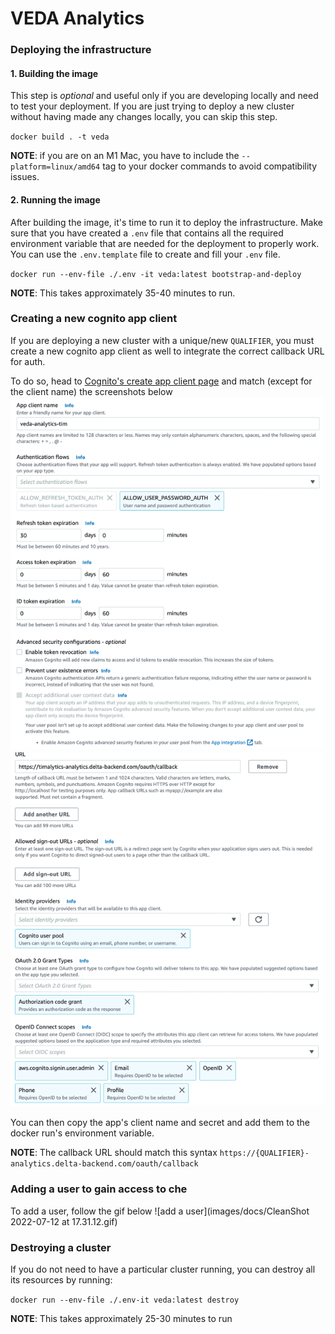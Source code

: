 
# VEDA Analytics

### Deploying the infrastructure

#### 1. Building the image

This step is *optional* and useful only if you are developing locally and need to test your deployment. If you are just trying to deploy a new cluster without having made any changes locally, you can skip this step.

`docker build . -t veda`

**NOTE**:  if you are on an M1 Mac, you have to include the `--platform=linux/amd64` tag to your docker commands to avoid compatibility issues.

#### 2. Running the image

After building the image, it's time to run it to deploy the infrastructure.
Make sure that you have created a `.env` file that contains all the required environment variable that are needed for the deployment to properly work.
You can use the `.env.template` file to create and fill your `.env` file.

`docker run --env-file ./.env -it veda:latest bootstrap-and-deploy`

**NOTE**: This takes approximately 35-40 minutes to run.

### Creating a new cognito app client

If you are deploying a new cluster with a unique/new `QUALIFIER`, you must create a new cognito app client as well to integrate the correct callback URL for auth.

To do so, head to [Cognito's create app client page](https://us-west-2.console.aws.amazon.com/cognito/v2/idp/user-pools/us-west-2_OJVQQhBQQ/app-integration/create/client?region=us-west-2) and match (except for the client name) the screenshots below
![client info](images/docs/clientinfo.png)
![hosted ui info](images/docs/hostedui.png)

You can then copy the app's client name and secret and add them to the docker run's environment variable.

**NOTE**: The callback URL should match this syntax `https://{QUALIFIER}-analytics.delta-backend.com/oauth/callback`

### Adding a user to gain access to che

To add a user, follow the gif below
![add a user](images/docs/CleanShot 2022-07-12 at 17.31.12.gif)

### Destroying a cluster

If you do not need to have a particular cluster running, you can destroy all its resources by running:

`docker run --env-file ./.env-it veda:latest destroy`

**NOTE**: This takes approximately 25-30 minutes to run
